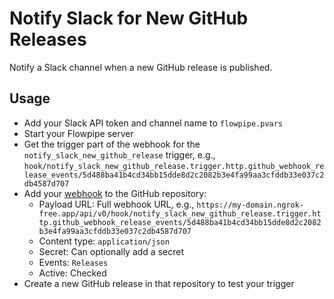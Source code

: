 # Notify Slack for New GitHub Releases

Notify a Slack channel when a new GitHub release is published.

## Usage

- Add your Slack API token and channel name to `flowpipe.pvars`
- Start your Flowpipe server
- Get the trigger part of the webhook for the `notify_slack_new_github_release` trigger, e.g., `hook/notify_slack_new_github_release.trigger.http.github_webhook_release_events/5d488ba41b4cd34bb15dde8d2c2082b3e4fa99aa3cfddb33e037c2db4587d707`
- Add your [webhook](https://docs.github.com/en/webhooks/using-webhooks/creating-webhooks) to the GitHub repository:
  - Payload URL: Full webhook URL, e.g., `https://my-domain.ngrok-free.app/api/v0/hook/notify_slack_new_github_release.trigger.http.github_webhook_release_events/5d488ba41b4cd34bb15dde8d2c2082b3e4fa99aa3cfddb33e037c2db4587d707`
  - Content type: `application/json`
  - Secret: Can optionally add a secret
  - Events: `Releases`
  - Active: Checked
- Create a new GitHub release in that repository to test your trigger
